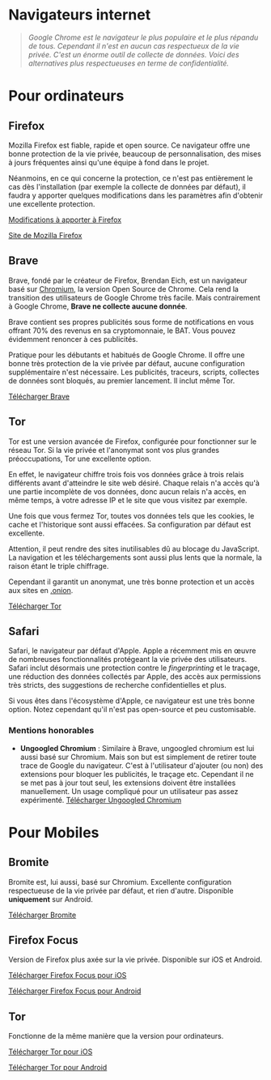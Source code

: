 # Navigateurs internet

> *Google Chrome est le navigateur le plus populaire et le plus répandu de tous. Cependant il n'est en aucun cas respectueux de la vie privée. C'est un énorme outil de collecte de données. Voici des alternatives plus respectueuses en terme de confidentialité.*

# Pour ordinateurs

## Firefox

Mozilla Firefox est fiable, rapide et open source. Ce navigateur offre une bonne protection de la vie privée, beaucoup de personnalisation, des mises à jours fréquentes ainsi qu'une équipe à fond dans le projet.

Néanmoins, en ce qui concerne la protection, ce n'est pas entièrement le cas dès l'installation (par exemple la collecte de données par défaut), il faudra y apporter quelques modifications dans les paramètres afin d'obtenir une excellente protection.

[Modifications à apporter à Firefox](/firefoxmodifs.md)

[Site de Mozilla Firefox](https://www.mozilla.org/fr/firefox/)

## Brave

Brave, fondé par le créateur de Firefox, Brendan Eich, est un navigateur basé sur [Chromium](https://fr.wikipedia.org/wiki/Chromium), la version Open Source de Chrome. Cela rend la transition des utilisateurs de Google Chrome très facile. Mais contrairement à Google Chrome, **Brave ne collecte aucune donnée**.

Brave contient ses propres publicités sous forme de notifications en vous offrant 70% des revenus en sa cryptomonnaie, le BAT. Vous pouvez évidemment renoncer à ces publicités.

Pratique pour les débutants et habitués de Google Chrome. Il offre une bonne très protection de la vie privée par défaut, aucune configuration supplémentaire n'est nécessaire. Les publicités, traceurs, scripts, collectes de données sont bloqués, au premier lancement. Il inclut même Tor.

[Télécharger Brave](https://brave.com/fr/)

## Tor

Tor est une version avancée de Firefox, configurée pour fonctionner sur le réseau Tor. Si la vie privée et l'anonymat sont vos plus grandes préoccupations, Tor une excellente option.

En effet, le navigateur chiffre trois fois vos données grâce à trois relais différents avant d'atteindre le site web désiré. Chaque relais n'a accès qu'à une partie incomplète de vos données, donc aucun relais n'a accès, en même temps, à votre adresse IP et le site que vous visitez par exemple.

Une fois que vous fermez Tor, toutes vos données tels que les cookies, le cache et l'historique sont aussi effacées. Sa configuration par défaut est excellente.

Attention, il peut rendre des sites inutilisables dû au blocage du JavaScript. La navigation et les téléchargements sont aussi plus lents que la normale, la raison étant le triple chiffrage.

Cependant il garantit un anonymat, une très bonne protection et un accès aux sites en [.onion](https://fr.wikipedia.org/wiki/.onion).

[Télécharger Tor](https://www.torproject.org/)

## Safari

Safari, le navigateur par défaut d'Apple. Apple a récemment mis en œuvre de nombreuses fonctionnalités protégeant la vie privée des utilisateurs. Safari inclut désormais une protection contre le *fingerprinting* et le traçage, une réduction des données collectés par Apple, des accès aux permissions très stricts, des suggestions de recherche confidentielles et plus.

Si vous êtes dans l'écosystème d'Apple, ce navigateur est une très bonne option. Notez cependant qu'il n'est pas open-source et peu customisable.

### Mentions honorables

- **Ungoogled Chromium** : Similaire à Brave, ungoogled chromium est lui aussi basé sur Chromium. Mais son but est simplement de retirer toute trace de Google du navigateur. C'est à l'utilisateur d'ajouter (ou non) des extensions pour bloquer les publicités, le traçage etc. Cependant il ne se met pas à jour tout seul, les extensions doivent être installées manuellement. Un usage compliqué pour un utilisateur pas assez expérimenté. [Télécharger Ungoogled Chromium](https://github.com/Eloston/ungoogled-chromium)

# Pour Mobiles

## Bromite

Bromite est, lui aussi, basé sur Chromium. Excellente configuration respectueuse de la vie privée par défaut, et rien d'autre. Disponible **uniquement** sur Android.

[Télécharger Bromite](https://www.bromite.org)

## Firefox Focus

Version de Firefox plus axée sur la vie privée. Disponible sur iOS et Android.

[Télécharger Firefox Focus pour iOS](https://apps.apple.com/fr/app/id1055677337)

[Télécharger Firefox Focus pour Android](https://play.google.com/store/apps/details?id=org.mozilla.focus&hl=fr)

## Tor

Fonctionne de la même manière que la version pour ordinateurs.

[Télécharger Tor pour iOS](https://apps.apple.com/us/app/onion-browser/id519296448)

[Télécharger Tor pour Android](https://www.torproject.org/download/)
